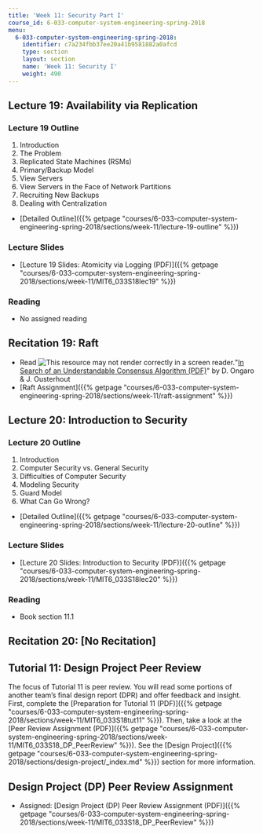 ```yaml
---
title: 'Week 11: Security Part I'
course_id: 6-033-computer-system-engineering-spring-2018
menu:
  6-033-computer-system-engineering-spring-2018:
    identifier: c7a234fbb37ee20a41b9581882a0afcd
    type: section
    layout: section
    name: 'Week 11: Security I'
    weight: 490
---
```

Lecture 19: Availability via Replication
----------------------------------------

### Lecture 19 Outline

1.  Introduction
2.  The Problem
3.  Replicated State Machines (RSMs)
4.  Primary/Backup Model
5.  View Servers
6.  View Servers in the Face of Network Partitions
7.  Recruiting New Backups
8.  Dealing with Centralization

*   [Detailed Outline]({{% getpage "courses/6-033-computer-system-engineering-spring-2018/sections/week-11/lecture-19-outline" %}})

### Lecture Slides

*   [Lecture 19 Slides: Atomicity via Logging (PDF)]({{% getpage "courses/6-033-computer-system-engineering-spring-2018/sections/week-11/MIT6_033S18lec19" %}})

### Reading

*   No assigned reading

Recitation 19: Raft
-------------------

*   Read ![This resource may not render correctly in a screen reader.](/images/inacessible.gif)"[In Search of an Understandable Consensus Algorithm (PDF)](https://raft.github.io/raft.pdf)" by D. Ongaro & J. Ousterhout
*   [Raft Assignment]({{% getpage "courses/6-033-computer-system-engineering-spring-2018/sections/week-11/raft-assignment" %}})

Lecture 20: Introduction to Security
------------------------------------

### Lecture 20 Outline

1.  Introduction
2.  Computer Security vs. General Security
3.  Difficulties of Computer Security
4.  Modeling Security
5.  Guard Model
6.  What Can Go Wrong?

*   [Detailed Outline]({{% getpage "courses/6-033-computer-system-engineering-spring-2018/sections/week-11/lecture-20-outline" %}})

### Lecture Slides

*   [Lecture 20 Slides: Introduction to Security (PDF)]({{% getpage "courses/6-033-computer-system-engineering-spring-2018/sections/week-11/MIT6_033S18lec20" %}})

### Reading

*   Book section 11.1

Recitation 20: \[No Recitation\]
--------------------------------

Tutorial 11: Design Project Peer Review
---------------------------------------

The focus of Tutorial 11 is peer review. You will read some portions of another team’s final design report (DPR) and offer feedback and insight. First, complete the [Preparation for Tutorial 11 (PDF)]({{% getpage "courses/6-033-computer-system-engineering-spring-2018/sections/week-11/MIT6_033S18tut11" %}}). Then, take a look at the [Peer Review Assignment (PDF)]({{% getpage "courses/6-033-computer-system-engineering-spring-2018/sections/week-11/MIT6_033S18_DP_PeerReview" %}}). See the [Design Project]({{% getpage "courses/6-033-computer-system-engineering-spring-2018/sections/design-project/_index.md" %}}) section for more information.

Design Project (DP) Peer Review Assignment
------------------------------------------

*   Assigned: [Design Project (DP) Peer Review Assignment (PDF)]({{% getpage "courses/6-033-computer-system-engineering-spring-2018/sections/week-11/MIT6_033S18_DP_PeerReview" %}})